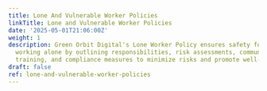 ```yaml
---
title: Lone And Vulnerable Worker Policies
linkTitle: Lone and Vulnerable Worker Policies
date: '2025-05-01T21:06:00Z'
weight: 1
description: Green Orbit Digital's Lone Worker Policy ensures safety for employees
  working alone by outlining responsibilities, risk assessments, communication procedures,
  training, and compliance measures to minimize risks and promote well-being.
draft: false
ref: lone-and-vulnerable-worker-policies
---
```


